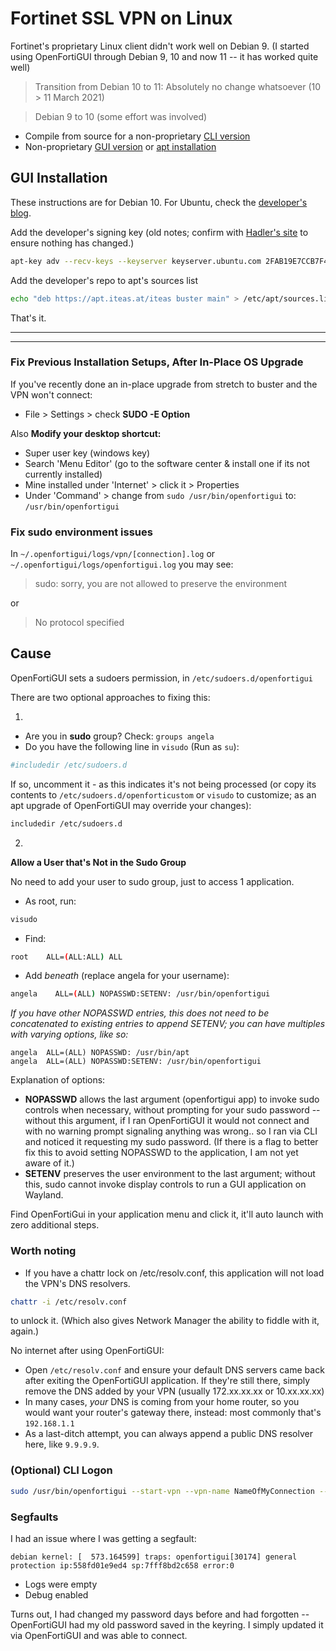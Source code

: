 # Fortinet SSL VPN on Linux

Fortinet's proprietary Linux client didn't work well on Debian 9. (I started using OpenFortiGUI through Debian 9, 10 and now 11 -- it has worked quite well)

> Transition from Debian 10 to 11: Absolutely no change whatsoever (10 > 11 March 2021)

> Debian 9 to 10 (some effort was involved)

- Compile from source for a non-proprietary [CLI version](https://github.com/adrienverge/openfortivpn)
- Non-proprietary [GUI version](https://github.com/theinvisible/openfortigui) or [apt installation](https://apt.iteas.at/)

## GUI Installation

These instructions are for Debian 10. For Ubuntu, check the [developer's blog](https://hadler.me/linux/openfortigui/).

Add the developer's signing key (old notes; confirm with [Hadler's site](https://hadler.me/linux/openfortigui/) to ensure nothing has changed.)

```bash
apt-key adv --recv-keys --keyserver keyserver.ubuntu.com 2FAB19E7CCB7F415
```

Add the developer's repo to apt's sources list

```bash
echo "deb https://apt.iteas.at/iteas buster main" > /etc/apt/sources.list.d/iteas.list
```

That's it.

---

---

### Fix Previous Installation Setups, After In-Place OS Upgrade

If you've recently done an in-place upgrade from stretch to buster and the VPN won't connect:

- File > Settings > check **SUDO -E Option**

Also **Modify your desktop shortcut:**

- Super user key (windows key)
- Search 'Menu Editor' (go to the software center & install one if its not currently installed)
- Mine installed under 'Internet' > click it > Properties
- Under 'Command' > change from `sudo /usr/bin/openfortigui` to: `/usr/bin/openfortigui`

### Fix sudo environment issues

In `~/.openfortigui/logs/vpn/[connection].log` or `~/.openfortigui/logs/openfortigui.log` you may see:

> sudo: sorry, you are not allowed to preserve the environment

or

> No protocol specified

## Cause

OpenFortiGUI sets a sudoers permission, in `/etc/sudoers.d/openfortigui`

There are two optional approaches to fixing this:

1.

- Are you in **sudo** group? Check: `groups angela`
- Do you have the following line in `visudo` (Run as `su`):

```bash
#includedir /etc/sudoers.d
```

If so, uncomment it - as this indicates it's not being processed (or copy its contents to `/etc/sudoers.d/openforticustom` or `visudo` to customize; as an apt upgrade of OpenFortiGUI may override your changes):

```bash
includedir /etc/sudoers.d
```

2.

**Allow a User that's Not in the Sudo Group**

No need to add your user to sudo group, just to access 1 application.

- As root, run:

```bash
visudo
```

- Find:

```bash
root    ALL=(ALL:ALL) ALL
```

- Add _beneath_ (replace angela for your username):

```bash
angela    ALL=(ALL) NOPASSWD:SETENV: /usr/bin/openfortigui
```

_If you have other NOPASSWD entries, this does not need to be concatenated to existing entries to append SETENV; you can have multiples with varying options, like so:_

```text
angela  ALL=(ALL) NOPASSWD: /usr/bin/apt
angela  ALL=(ALL) NOPASSWD:SETENV: /usr/bin/openfortigui
```

Explanation of options:

- **NOPASSWD** allows the last argument (openfortigui app) to invoke sudo controls when necessary, without prompting for your sudo password -- without this argument, if I ran OpenFortiGUI it would not connect and with no warning prompt signaling anything was wrong.. so I ran via CLI and noticed it requesting my sudo password. (If there is a flag to better fix this to avoid setting NOPASSWD to the application, I am not yet aware of it.)
- **SETENV** preserves the user environment to the last argument; without this, sudo cannot invoke display controls to run a GUI application on Wayland.

Find OpenFortiGui in your application menu and click it, it'll auto launch with zero additional steps.

### Worth noting

- If you have a chattr lock on /etc/resolv.conf, this application will not load the VPN's DNS resolvers.

```bash
chattr -i /etc/resolv.conf
```

to unlock it. (Which also gives Network Manager the ability to fiddle with it, again.)

No internet after using OpenFortiGUI:

- Open `/etc/resolv.conf` and ensure your default DNS servers came back after exiting the OpenFortiGUI application. If they're still there, simply remove the DNS added by your VPN (usually 172.xx.xx.xx or 10.xx.xx.xx)
- In many cases, _your_ DNS is coming from your home router, so you would want your router's gateway there, instead: most commonly that's `192.168.1.1`
- As a last-ditch attempt, you can always append a public DNS resolver here, like `9.9.9.9`.

### (Optional) CLI Logon

```bash
sudo /usr/bin/openfortigui --start-vpn --vpn-name NameOfMyConnection --main-config '/home/angela/.openfortigui/main.conf'
```

### Segfaults

I had an issue where I was getting a segfault:

```text
debian kernel: [  573.164599] traps: openfortigui[30174] general protection ip:558fd01e9ed4 sp:7fff8bd2c658 error:0
```

- Logs were empty
- Debug enabled

Turns out, I had changed my password days before and had forgotten -- OpenFortiGUI had my old password saved in the keyring. I simply updated it via OpenFortiGUI and was able to connect.
